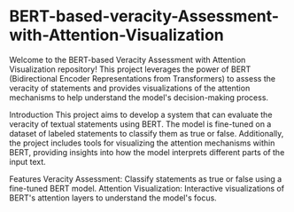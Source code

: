 # BERT-based-veracity-Assessment-with-Attention-Visualization
Welcome to the BERT-based Veracity Assessment with Attention Visualization repository! This project leverages the power of BERT (Bidirectional Encoder Representations from Transformers) to assess the veracity of statements and provides visualizations of the attention mechanisms to help understand the model's decision-making process.



Introduction
This project aims to develop a system that can evaluate the veracity of textual statements using BERT. The model is fine-tuned on a dataset of labeled statements to classify them as true or false. Additionally, the project includes tools for visualizing the attention mechanisms within BERT, providing insights into how the model interprets different parts of the input text.

Features
Veracity Assessment: Classify statements as true or false using a fine-tuned BERT model.
Attention Visualization: Interactive visualizations of BERT's attention layers to understand the model's focus.
